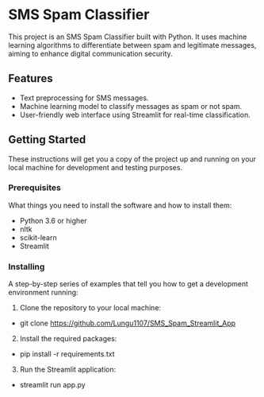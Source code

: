 # SMS Spam Classifier

This project is an SMS Spam Classifier built with Python. It uses machine learning algorithms to differentiate between spam and legitimate messages, aiming to enhance digital communication security.

## Features

- Text preprocessing for SMS messages.
- Machine learning model to classify messages as spam or not spam.
- User-friendly web interface using Streamlit for real-time classification.

## Getting Started

These instructions will get you a copy of the project up and running on your local machine for development and testing purposes.

### Prerequisites

What things you need to install the software and how to install them:
- Python 3.6 or higher
- nltk
- scikit-learn
- Streamlit


### Installing

A step-by-step series of examples that tell you how to get a development environment running:

1. Clone the repository to your local machine:

  - git clone https://github.com/Lungu1107/SMS_Spam_Streamlit_App

2. Install the required packages:

  - pip install -r requirements.txt

3. Run the Streamlit application:

  - streamlit run app.py

